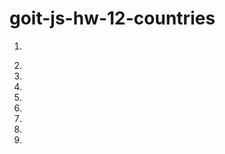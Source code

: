 # goit-js-hw-12-countries

1.  <!-- node -v -->
<!-- v14.15.4 -->
2.  <!-- npm install -->
3.  <!-- npm init -->
4.  <!--  npm install parcel-bundler --save-dev -->
5.  <!-- npm ci -->
6.  <!-- npm install gh-pages + "deploy": "gh-psges -d dist" + "predeploy": "npm run build" -->
7.  <!-- npm run dev -->
8.  <!-- work -->
9.  <!-- npm run build -->
